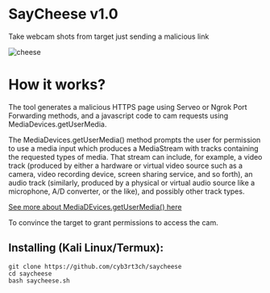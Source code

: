 # SayCheese v1.0
Take webcam shots from target just sending a malicious link

![cheese](https://user-images.githubusercontent.com/60990704/83184464-22fd5880-a147-11ea-924a-e8af8d80a73a.jpg)

# How it works?
<p>The tool generates a malicious HTTPS page using Serveo or Ngrok Port Forwarding methods, and a javascript code to cam requests using MediaDevices.getUserMedia. </p>

<p>The MediaDevices.getUserMedia() method prompts the user for permission to use a media input which produces a MediaStream with tracks containing the requested types of media. That stream can include, for example, a video track (produced by either a hardware or virtual video source such as a camera, video recording device, screen sharing service, and so forth), an audio track (similarly, produced by a physical or virtual audio source like a microphone, A/D converter, or the like), and possibly other track types. </p>

[See more about MediaDEvices.getUserMedia() here](https://developer.mozilla.org/en-US/docs/Web/API/MediaDevices/getUserMedia)
<p> To convince the target to grant permissions to access the cam.</p>

## Installing (Kali Linux/Termux):

```
git clone https://github.com/cyb3rt3ch/saycheese
cd saycheese
bash saycheese.sh
```
